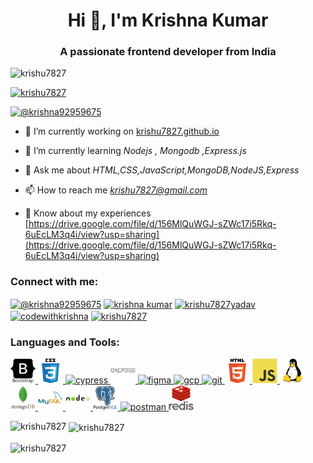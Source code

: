 <h1 align="center">Hi 👋, I'm Krishna Kumar</h1>
<h3 align="center">A passionate frontend developer from India</h3>

<p align="left"> <img src="https://komarev.com/ghpvc/?username=krishu7827&label=Profile%20views&color=0e75b6&style=flat" alt="krishu7827" /> </p>

<p align="left"> <a href="https://github.com/ryo-ma/github-profile-trophy"><img src="https://github-profile-trophy.vercel.app/?username=krishu7827" alt="krishu7827" /></a> </p>

<p align="left"> <a href="https://twitter.com/@krishna92959675" target="blank"><img src="https://img.shields.io/twitter/follow/@krishna92959675?logo=twitter&style=for-the-badge" alt="@krishna92959675" /></a> </p>

- 🔭 I’m currently working on [krishu7827.github.io](https://krishu7827.github.io/)

- 🌱 I’m currently learning *Nodejs , Mongodb ,Express.js*

- 💬 Ask me about *HTML,CSS,JavaScript,MongoDB,NodeJS,Express*

- 📫 How to reach me *krishu7827@gmail.com*

- 📄 Know about my experiences [https://drive.google.com/file/d/156MlQuWGJ-sZWc17i5Rkq-6uEcLM3q4i/view?usp=sharing](https://drive.google.com/file/d/156MlQuWGJ-sZWc17i5Rkq-6uEcLM3q4i/view?usp=sharing)

<h3 align="left">Connect with me:</h3>
<p align="left">
<a href="https://twitter.com/@krishna92959675" target="blank"><img align="center" src="https://raw.githubusercontent.com/rahuldkjain/github-profile-readme-generator/master/src/images/icons/Social/twitter.svg" alt="@krishna92959675" height="30" width="40" /></a>
<a href="https://linkedin.com/in/krishna kumar" target="blank"><img align="center" src="https://raw.githubusercontent.com/rahuldkjain/github-profile-readme-generator/master/src/images/icons/Social/linked-in-alt.svg" alt="krishna kumar" height="30" width="40" /></a>
<a href="https://fb.com/krishu7827yadav" target="blank"><img align="center" src="https://raw.githubusercontent.com/rahuldkjain/github-profile-readme-generator/master/src/images/icons/Social/facebook.svg" alt="krishu7827yadav" height="30" width="40" /></a>
<a href="https://www.youtube.com/c/codewithkrishna" target="blank"><img align="center" src="https://raw.githubusercontent.com/rahuldkjain/github-profile-readme-generator/master/src/images/icons/Social/youtube.svg" alt="codewithkrishna" height="30" width="40" /></a>
<a href="https://www.leetcode.com/krishu7827" target="blank"><img align="center" src="https://raw.githubusercontent.com/rahuldkjain/github-profile-readme-generator/master/src/images/icons/Social/leet-code.svg" alt="krishu7827" height="30" width="40" /></a>
</p>

<h3 align="left">Languages and Tools:</h3>
<p align="left"> <a href="https://getbootstrap.com" target="_blank" rel="noreferrer"> <img src="https://raw.githubusercontent.com/devicons/devicon/master/icons/bootstrap/bootstrap-plain-wordmark.svg" alt="bootstrap" width="40" height="40"/> </a> <a href="https://www.w3schools.com/css/" target="_blank" rel="noreferrer"> <img src="https://raw.githubusercontent.com/devicons/devicon/master/icons/css3/css3-original-wordmark.svg" alt="css3" width="40" height="40"/> </a> <a href="https://www.cypress.io" target="_blank" rel="noreferrer"> <img src="https://raw.githubusercontent.com/simple-icons/simple-icons/6e46ec1fc23b60c8fd0d2f2ff46db82e16dbd75f/icons/cypress.svg" alt="cypress" width="40" height="40"/> </a> <a href="https://expressjs.com" target="_blank" rel="noreferrer"> <img src="https://raw.githubusercontent.com/devicons/devicon/master/icons/express/express-original-wordmark.svg" alt="express" width="40" height="40"/> </a> <a href="https://www.figma.com/" target="_blank" rel="noreferrer"> <img src="https://www.vectorlogo.zone/logos/figma/figma-icon.svg" alt="figma" width="40" height="40"/> </a> <a href="https://cloud.google.com" target="_blank" rel="noreferrer"> <img src="https://www.vectorlogo.zone/logos/google_cloud/google_cloud-icon.svg" alt="gcp" width="40" height="40"/> </a> <a href="https://git-scm.com/" target="_blank" rel="noreferrer"> <img src="https://www.vectorlogo.zone/logos/git-scm/git-scm-icon.svg" alt="git" width="40" height="40"/> </a> <a href="https://www.w3.org/html/" target="_blank" rel="noreferrer"> <img src="https://raw.githubusercontent.com/devicons/devicon/master/icons/html5/html5-original-wordmark.svg" alt="html5" width="40" height="40"/> </a> <a href="https://developer.mozilla.org/en-US/docs/Web/JavaScript" target="_blank" rel="noreferrer"> <img src="https://raw.githubusercontent.com/devicons/devicon/master/icons/javascript/javascript-original.svg" alt="javascript" width="40" height="40"/> </a> <a href="https://www.linux.org/" target="_blank" rel="noreferrer"> <img src="https://raw.githubusercontent.com/devicons/devicon/master/icons/linux/linux-original.svg" alt="linux" width="40" height="40"/> </a> <a href="https://www.mongodb.com/" target="_blank" rel="noreferrer"> <img src="https://raw.githubusercontent.com/devicons/devicon/master/icons/mongodb/mongodb-original-wordmark.svg" alt="mongodb" width="40" height="40"/> </a> <a href="https://www.mysql.com/" target="_blank" rel="noreferrer"> <img src="https://raw.githubusercontent.com/devicons/devicon/master/icons/mysql/mysql-original-wordmark.svg" alt="mysql" width="40" height="40"/> </a> <a href="https://nodejs.org" target="_blank" rel="noreferrer"> <img src="https://raw.githubusercontent.com/devicons/devicon/master/icons/nodejs/nodejs-original-wordmark.svg" alt="nodejs" width="40" height="40"/> </a> <a href="https://www.postgresql.org" target="_blank" rel="noreferrer"> <img src="https://raw.githubusercontent.com/devicons/devicon/master/icons/postgresql/postgresql-original-wordmark.svg" alt="postgresql" width="40" height="40"/> </a> <a href="https://postman.com" target="_blank" rel="noreferrer"> <img src="https://www.vectorlogo.zone/logos/getpostman/getpostman-icon.svg" alt="postman" width="40" height="40"/> </a> <a href="https://redis.io" target="_blank" rel="noreferrer"> <img src="https://raw.githubusercontent.com/devicons/devicon/master/icons/redis/redis-original-wordmark.svg" alt="redis" width="40" height="40"/> </a> </p>

<p><img align="left" src="https://github-readme-stats.vercel.app/api/top-langs?username=krishu7827&show_icons=true&locale=en&layout=compact" alt="krishu7827" /></p>

<p>&nbsp;<img align="center" src="https://github-readme-stats.vercel.app/api?username=krishu7827&show_icons=true&locale=en" alt="krishu7827" /></p>

<p><img align="center" src="https://github-readme-streak-stats.herokuapp.com/?user=krishu7827&" alt="krishu7827" /></p>
